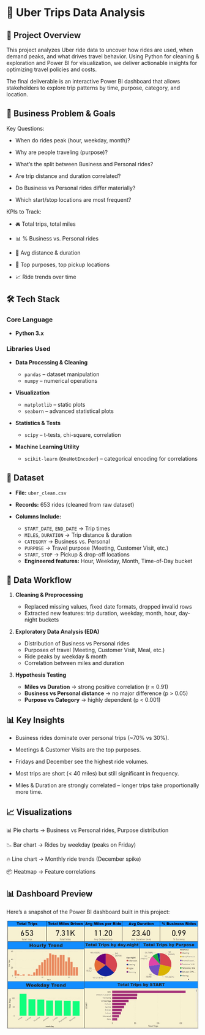 # 🚖 Uber Trips Data Analysis

## 📌 Project Overview

This project analyzes Uber ride data to uncover how rides are used, when demand peaks, and what drives travel behavior. Using Python for cleaning & exploration and Power BI for visualization, we deliver actionable insights for optimizing travel policies and costs.

The final deliverable is an interactive Power BI dashboard that allows stakeholders to explore trip patterns by time, purpose, category, and location.

## 🎯 Business Problem & Goals
 Key Questions:

  - When do rides peak (hour, weekday, month)?

  - Why are people traveling (purpose)?

  - What’s the split between Business and Personal rides?

  - Are trip distance and duration correlated?

  - Do Business vs Personal rides differ materially?

  - Which start/stop locations are most frequent?

KPIs to Track:

 - 🚘 Total trips, total miles

 - 📊 % Business vs. Personal rides

 - 📏 Avg distance & duration

 - 🎯 Top purposes, top pickup locations

- 📈 Ride trends over time

## 🛠 Tech Stack  

### Core Language  
- **Python 3.x**  

### Libraries Used  

- **Data Processing & Cleaning**  
  - `pandas` – dataset manipulation  
  - `numpy` – numerical operations  

- **Visualization**  
  - `matplotlib` – static plots  
  - `seaborn` – advanced statistical plots  

- **Statistics & Tests**  
  - `scipy` – t-tests, chi-square, correlation  

- **Machine Learning Utility**  
  - `scikit-learn` (`OneHotEncoder`) – categorical encoding for correlations  


## 📂 Dataset

- **File:** `uber_clean.csv`  

- **Records:** 653 rides (cleaned from raw dataset)  

- **Columns Include:**  
  - `START_DATE`, `END_DATE` → Trip times  
  - `MILES`, `DURATION` → Trip distance & duration  
  - `CATEGORY` → Business vs. Personal  
  - `PURPOSE` → Travel purpose (Meeting, Customer Visit, etc.)  
  - `START`, `STOP` → Pickup & drop-off locations  
  - **Engineered features:** Hour, Weekday, Month, Time-of-Day bucket  


## 📂 Data Workflow  

1. **Cleaning & Preprocessing**  
   - Replaced missing values, fixed date formats, dropped invalid rows  
   - Extracted new features: trip duration, weekday, month, hour, day-night buckets  

2. **Exploratory Data Analysis (EDA)**  
   - Distribution of Business vs Personal rides  
   - Purposes of travel (Meeting, Customer Visit, Meal, etc.)  
   - Ride peaks by weekday & month  
   - Correlation between miles and duration  

3. **Hypothesis Testing**  
   - **Miles vs Duration** → strong positive correlation (r ≈ 0.91)  
   - **Business vs Personal distance** → no major difference (p > 0.05)  
   - **Purpose vs Category** → highly dependent (p < 0.001)  



## 📊 Key Insights

- Business rides dominate over personal trips (~70% vs 30%).

- Meetings & Customer Visits are the top purposes.

- Fridays and December see the highest ride volumes.

- Most trips are short (< 40 miles) but still significant in frequency.

- Miles & Duration are strongly correlated – longer trips take proportionally more time.

## 📈 Visualizations

📊 Pie charts → Business vs Personal rides, Purpose distribution

📉 Bar chart → Rides by weekday (peaks on Friday)

🔥 Line chart → Monthly ride trends (December spike)

📦 Heatmap → Feature correlations

## 📊 Dashboard Preview  

Here’s a snapshot of the Power BI dashboard built in this project:  

![Dashboard Preview](Dashboard/dashboard.jpg)



